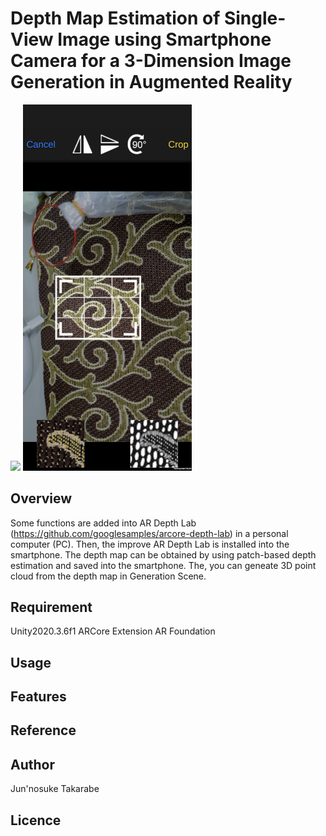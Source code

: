 # Depth Map Estimation of Single-View Image using Smartphone Camera for a 3-Dimension Image Generation in Augmented Reality
<img src="images/screenA.png" width="270px"> <img src="images/screenB2.png" width="270px">

## Overview
Some functions are added into AR Depth Lab (https://github.com/googlesamples/arcore-depth-lab) in a personal computer (PC). Then, the improve AR Depth Lab is installed into the smartphone. The depth map can be obtained
by using patch-based depth estimation and saved into the smartphone. The, you can geneate 3D point cloud from the depth map in Generation Scene.
## Requirement
Unity2020.3.6f1
ARCore Extension
AR Foundation

## Usage

## Features

## Reference

## Author
Jun'nosuke Takarabe

## Licence
